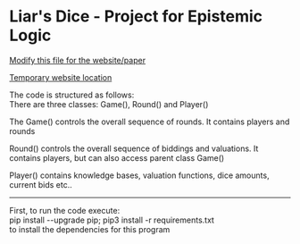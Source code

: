 # Liar's Dice - Project for Epistemic Logic
[Modify this file for the website/paper](WebInterface/public/src/blog/mainArticle.md)

[Temporary website location](https://diarmuidkelly.github.io/epistemiclogic/index.html)

The code is structured as follows:<br/>
There are three classes: Game(), Round() and Player()

The Game() controls the overall sequence of rounds. It contains players and rounds

Round() controls the overall sequence of biddings and valuations. It contains players, but can also access parent class Game()

Player() contains knowledge bases, valuation functions, dice amounts, current bids etc..

---

First, to run the code execute:<br/> pip install --upgrade pip; pip3 install -r requirements.txt<br/>
 to install the dependencies for this program
